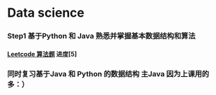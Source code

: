 # Data science

  
### Step1 基于Python 和 Java 熟悉并掌握基本数据结构和算法  
#### [Leetcode 算法题](https://github.com/superlea81/becoming-data-scientist/tree/master/Leetcode) 进度[5]

### 同时复习基于Java 和 Python 的数据结构 主Java 因为上课用的多：）
